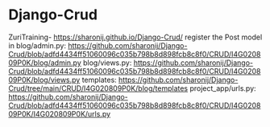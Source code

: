 # Django-Crud
ZuriTraining- https://sharonij.github.io/Django-Crud/
register the Post model in blog/admin.py: https://github.com/sharonij/Django-Crud/blob/adfd4434ff51060096c035b798b8d898fcb8c8f0/CRUD/I4G020809P0K/blog/admin.py
blog/views.py: https://github.com/sharonij/Django-Crud/blob/adfd4434ff51060096c035b798b8d898fcb8c8f0/CRUD/I4G020809P0K/blog/views.py
templates: https://github.com/sharonij/Django-Crud/tree/main/CRUD/I4G020809P0K/blog/templates
project_app/urls.py: https://github.com/sharonij/Django-Crud/blob/adfd4434ff51060096c035b798b8d898fcb8c8f0/CRUD/I4G020809P0K/I4G020809P0K/urls.py
